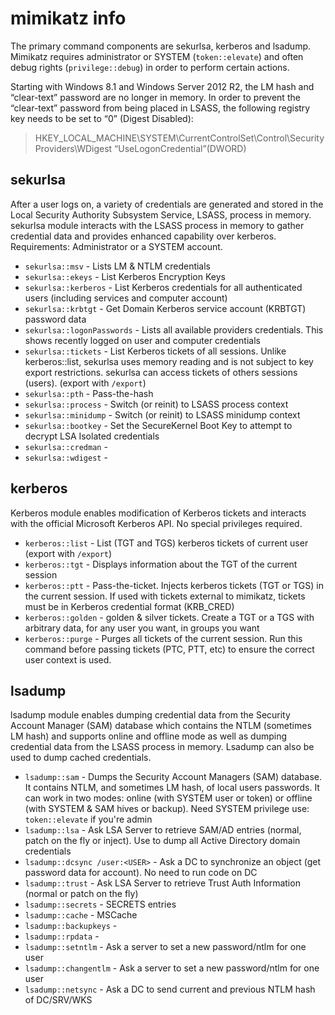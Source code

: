 # mimikatz info
The primary command components are sekurlsa, kerberos and lsadump. Mimikatz requires administrator or SYSTEM (`token::elevate`) and often debug rights (`privilege::debug`) in order to perform certain actions. 

Starting with Windows 8.1 and Windows Server 2012 R2, the LM hash and “clear-text” password are no longer in memory. In order to prevent the “clear-text” password from being placed in LSASS, the following registry key needs to be set to “0” (Digest Disabled):
> HKEY_LOCAL_MACHINE\SYSTEM\CurrentControlSet\Control\SecurityProviders\WDigest “UseLogonCredential”(DWORD)

## sekurlsa
After a user logs on, a variety of credentials are generated and stored in the Local Security Authority Subsystem Service, LSASS, process in memory. sekurlsa module interacts with the LSASS process in memory to gather credential data and provides enhanced capability over kerberos. Requirements: Administrator or a SYSTEM account.
* `sekurlsa::msv` - Lists LM & NTLM credentials
* `sekurlsa::ekeys` - List Kerberos Encryption Keys
* `sekurlsa::kerberos` - List Kerberos credentials for all authenticated users (including services and computer account)
* `sekurlsa::krbtgt` - Get Domain Kerberos service account (KRBTGT) password data
* `sekurlsa::logonPasswords` - Lists all available providers credentials. This shows recently logged on user and computer credentials
* `sekurlsa::tickets` - List Kerberos tickets of all sessions. Unlike kerberos::list, sekurlsa uses memory reading and is not subject to key export restrictions. sekurlsa can access tickets of others sessions (users). (export with `/export`)
* `sekurlsa::pth` - Pass-the-hash
* `sekurlsa::process` - Switch (or reinit) to LSASS process context
* `sekurlsa::minidump` - Switch (or reinit) to LSASS minidump context
* `sekurlsa::bootkey` - Set the SecureKernel Boot Key to attempt to decrypt LSA Isolated credentials
* `sekurlsa::credman` - 
* `sekurlsa::wdigest` - 

## kerberos
Kerberos module enables modification of Kerberos tickets and interacts with the official Microsoft Kerberos API. No special privileges required.
* `kerberos::list` - List (TGT and TGS) kerberos tickets of current user (export with `/export`)
* `kerberos::tgt` - Displays information about the TGT of the current session
* `kerberos::ptt` - Pass-the-ticket. Injects kerberos tickets (TGT or TGS) in the current session. If used with tickets external to mimikatz, tickets must be in Kerberos credential format (KRB_CRED)
* `kerberos::golden` - golden & silver tickets. Create a TGT or a TGS with arbitrary data, for any user you want, in groups you want
* `kerberos::purge` - Purges all tickets of the current session. Run this command before passing tickets (PTC, PTT, etc) to ensure the correct user context is used.

## lsadump
lsadump module enables dumping credential data from the Security Account Manager (SAM) database which contains the NTLM (sometimes LM hash) and supports online and offline mode as well as dumping credential data from the LSASS process in memory. Lsadump can also be used to dump cached credentials.
* `lsadump::sam` - Dumps the Security Account Managers (SAM) database. It contains NTLM, and sometimes LM hash, of local users passwords. It can work in two modes: online (with SYSTEM user or token) or offline (with SYSTEM & SAM hives or backup). Need SYSTEM privilege use: `token::elevate` if you're admin
* `lsadump::lsa` - Ask LSA Server to retrieve SAM/AD entries (normal, patch on the fly or inject). Use to dump all Active Directory domain credentials
* `lsadump::dcsync /user:<USER>` - Ask a DC to synchronize an object (get password data for account). No need to run code on DC
* `lsadump::trust` - Ask LSA Server to retrieve Trust Auth Information (normal or patch on the fly)
* `lsadump::secrets` - SECRETS entries
* `lsadump::cache` - MSCache
* `lsadump::backupkeys` - 
* `lsadump::rpdata` - 
* `lsadump::setntlm` - Ask a server to set a new password/ntlm for one user
* `lsadump::changentlm` - Ask a server to set a new password/ntlm for one user
* `lsadump::netsync` - Ask a DC to send current and previous NTLM hash of DC/SRV/WKS